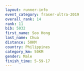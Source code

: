 ```yaml
---
layout: runner-info 
event_category: fraser-ultra-2019 
overall_rank: 14
rank: 11
bib: 5032
first_name: Soo Hong
last_name: Chua
distance: 50KM
country: Philippines
category_km: 50KM
gender: Male
finish_time: 5-59-17
---
```

